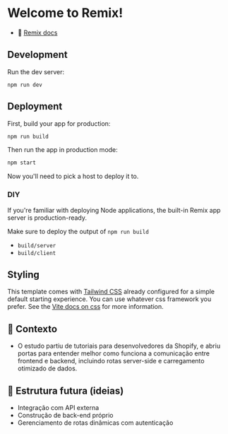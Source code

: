 # Welcome to Remix!

- 📖 [Remix docs](https://remix.run/docs)

## Development

Run the dev server:

```shellscript
npm run dev
```

## Deployment

First, build your app for production:

```sh
npm run build
```

Then run the app in production mode:

```sh
npm start
```

Now you'll need to pick a host to deploy it to.

### DIY

If you're familiar with deploying Node applications, the built-in Remix app server is production-ready.

Make sure to deploy the output of `npm run build`

- `build/server`
- `build/client`

## Styling

This template comes with [Tailwind CSS](https://tailwindcss.com/) already configured for a simple default starting experience. You can use whatever css framework you prefer. See the [Vite docs on css](https://vitejs.dev/guide/features.html#css) for more information.

## 📌 Contexto

* O estudo partiu de tutoriais para desenvolvedores da Shopify, e abriu portas para entender melhor como funciona a comunicação entre frontend e backend, incluindo rotas server-side e carregamento otimizado de dados.

## 📁 Estrutura futura (ideias)

- Integração com API externa
- Construção de back-end próprio
- Gerenciamento de rotas dinâmicas com autenticação

